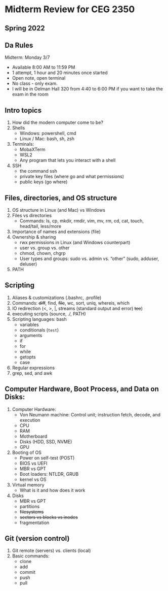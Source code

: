 # Midterm Review for CEG 2350

## Spring 2022

## Da Rules

Midterm: Monday 3/7

- Available 8:00 AM to 11:59 PM
- 1 attempt, 1 hour and 20 minutes once started
- Open note, open terminal
- No class - only exam.
- I will be in Oelman Hall 320 from 4:40 to 6:00 PM if you want to take the exam in the room

## Intro topics

1. How did the modern computer come to be?
2. Shells
   - Windows: powershell, cmd
   - Linux / Mac: bash, sh, zsh
3. Terminals:
   - MobaXTerm
   - WSL2
   - Any program that lets you interact with a shell
4. SSH
   - the command ssh
   - private key files (where go and what permissions)
   - public keys (go where)

## Files, directories, and OS structure

1. OS structure in Linux (and Mac) vs Windows
2. Files vs directories
   - Commands: ls, cp, mkdir, rmdir, vim, mv, rm, cd, cat, touch, head/tail, less/more
3. Importance of names and extensions (file)
4. Ownership & sharing
   - rwx permissions in Linux (and Windows counterpart)
   - user vs. group vs. other
   - chmod, chown, chgrp
   - User types and groups: sudo vs. admin vs. “other” (sudo, adduser, deluser)
5. PATH

## Scripting

1. Aliases & customizations (.bashrc, .profile)
2. Commands: ~~diff~~, find, ~~file~~, wc, sort, uniq, whereis, which
3. IO redirection (<, >, |, streams (standard output and error) ~~tee~~)
4. executing scripts (source, ./, PATH)
5. Scripting languages: bash
   - variables
   - conditionals (`test`)
   - arguments
   - if
   - for
   - while
   - getopts
   - case
6. Regular expressions
7. grep, sed, and awk

## Computer Hardware, Boot Process, and Data on Disks:

1. Computer Hardware:
   - Von Neumann machine: Control unit; instruction fetch, decode, and execution
   - CPU
   - RAM
   - Motherboard
   - Disks (HDD, SSD, NVME)
   - GPU
2. Booting of OS
   - Power on self-test (POST)
   - BIOS vs UEFI
   - MBR vs GPT
   - Boot loaders: NTLDR, GRUB
   - kernel vs OS
3. Virtual memory
   - What is it and how does it work
4. Disks
   - MBR vs GPT
   - partitions
   - ~~filesystems~~
   - ~~sectors vs blocks vs inodes~~
   - fragmentation

## Git (version control)

1. Git remote (servers) vs. clients (local)
2. Basic commands:
   - clone
   - add
   - commit
   - push
   - pull
